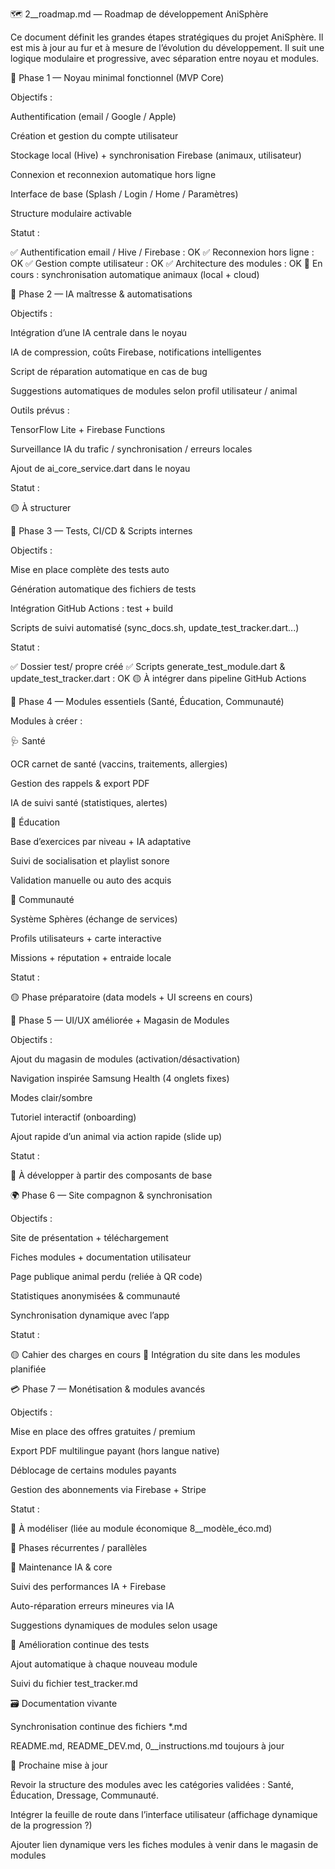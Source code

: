 🗺️ 2__roadmap.md — Roadmap de développement AniSphère

Ce document définit les grandes étapes stratégiques du projet AniSphère. Il est mis à jour au fur et à mesure de l’évolution du développement. Il suit une logique modulaire et progressive, avec séparation entre noyau et modules.

🚀 Phase 1 — Noyau minimal fonctionnel (MVP Core)

Objectifs :

Authentification (email / Google / Apple)

Création et gestion du compte utilisateur

Stockage local (Hive) + synchronisation Firebase (animaux, utilisateur)

Connexion et reconnexion automatique hors ligne

Interface de base (Splash / Login / Home / Paramètres)

Structure modulaire activable

Statut :

✅ Authentification email / Hive / Firebase : OK
✅ Reconnexion hors ligne : OK
✅ Gestion compte utilisateur : OK
✅ Architecture des modules : OK
🔄 En cours : synchronisation automatique animaux (local + cloud)

🧠 Phase 2 — IA maîtresse & automatisations

Objectifs :

Intégration d’une IA centrale dans le noyau

IA de compression, coûts Firebase, notifications intelligentes

Script de réparation automatique en cas de bug

Suggestions automatiques de modules selon profil utilisateur / animal

Outils prévus :

TensorFlow Lite + Firebase Functions

Surveillance IA du trafic / synchronisation / erreurs locales

Ajout de ai_core_service.dart dans le noyau

Statut :

🟡 À structurer

🧪 Phase 3 — Tests, CI/CD & Scripts internes

Objectifs :

Mise en place complète des tests auto

Génération automatique des fichiers de tests

Intégration GitHub Actions : test + build

Scripts de suivi automatisé (sync_docs.sh, update_test_tracker.dart...)

Statut :

✅ Dossier test/ propre créé
✅ Scripts generate_test_module.dart & update_test_tracker.dart : OK
🟡 À intégrer dans pipeline GitHub Actions

🧩 Phase 4 — Modules essentiels (Santé, Éducation, Communauté)

Modules à créer :

🩺 Santé

OCR carnet de santé (vaccins, traitements, allergies)

Gestion des rappels & export PDF

IA de suivi santé (statistiques, alertes)

🧠 Éducation

Base d’exercices par niveau + IA adaptative

Suivi de socialisation et playlist sonore

Validation manuelle ou auto des acquis

👥 Communauté

Système Sphères (échange de services)

Profils utilisateurs + carte interactive

Missions + réputation + entraide locale

Statut :

🟡 Phase préparatoire (data models + UI screens en cours)

📱 Phase 5 — UI/UX améliorée + Magasin de Modules

Objectifs :

Ajout du magasin de modules (activation/désactivation)

Navigation inspirée Samsung Health (4 onglets fixes)

Modes clair/sombre

Tutoriel interactif (onboarding)

Ajout rapide d’un animal via action rapide (slide up)

Statut :

🔲 À développer à partir des composants de base

🌍 Phase 6 — Site compagnon & synchronisation

Objectifs :

Site de présentation + téléchargement

Fiches modules + documentation utilisateur

Page publique animal perdu (reliée à QR code)

Statistiques anonymisées & communauté

Synchronisation dynamique avec l’app

Statut :

🟡 Cahier des charges en cours
🔄 Intégration du site dans les modules planifiée

💳 Phase 7 — Monétisation & modules avancés

Objectifs :

Mise en place des offres gratuites / premium

Export PDF multilingue payant (hors langue native)

Déblocage de certains modules payants

Gestion des abonnements via Firebase + Stripe

Statut :

🔲 À modéliser (liée au module économique 8__modèle_éco.md)

🔁 Phases récurrentes / parallèles

🔄 Maintenance IA & core

Suivi des performances IA + Firebase

Auto-réparation erreurs mineures via IA

Suggestions dynamiques de modules selon usage

🧪 Amélioration continue des tests

Ajout automatique à chaque nouveau module

Suivi du fichier test_tracker.md

🗃️ Documentation vivante

Synchronisation continue des fichiers *.md

README.md, README_DEV.md, 0__instructions.md toujours à jour

🧭 Prochaine mise à jour

Revoir la structure des modules avec les catégories validées : Santé, Éducation, Dressage, Communauté.

Intégrer la feuille de route dans l’interface utilisateur (affichage dynamique de la progression ?)

Ajouter lien dynamique vers les fiches modules à venir dans le magasin de modules

